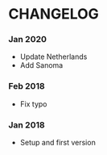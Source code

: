 # CHANGELOG

### Jan 2020
* Update Netherlands
* Add Sanoma

### Feb 2018
* Fix typo

### Jan 2018
* Setup and first version
